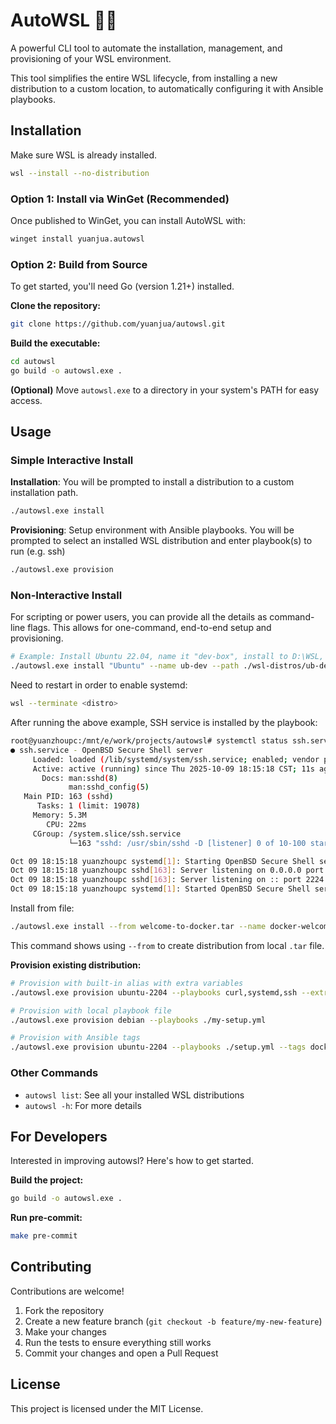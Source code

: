 # AutoWSL 🐧✨

A powerful CLI tool to automate the installation, management, and provisioning of your WSL environment.

This tool simplifies the entire WSL lifecycle, from installing a new distribution to a custom location, to automatically configuring it with Ansible playbooks.

## Installation

Make sure WSL is already installed.
```bash
wsl --install --no-distribution
```

### Option 1: Install via WinGet (Recommended)

Once published to WinGet, you can install AutoWSL with:

```bash
winget install yuanjua.autowsl
```

### Option 2: Build from Source

To get started, you'll need Go (version 1.21+) installed.

**Clone the repository:**

```bash
git clone https://github.com/yuanjua/autowsl.git
```

**Build the executable:**

```bash
cd autowsl
go build -o autowsl.exe .
```

**(Optional)** Move `autowsl.exe` to a directory in your system's PATH for easy access.

## Usage

### Simple Interactive Install

**Installation**: You will be prompted to install a distribution to a custom installation path.

```bash
./autowsl.exe install
```

**Provisioning**: Setup environment with Ansible playbooks. You will be prompted to select an installed WSL distribution and enter playbook(s) to run (e.g. ssh)

```bash
./autowsl.exe provision
```

### Non-Interactive Install

For scripting or power users, you can provide all the details as command-line flags. This allows for one-command, end-to-end setup and provisioning. 

```bash
# Example: Install Ubuntu 22.04, name it "dev-box", install to D:\WSL, and run the selected playbooks
./autowsl.exe install "Ubuntu" --name ub-dev --path ./wsl-distros/ub-dev --playbooks systemd,ssh --extra-vars ssh_port=2224
```

Need to restart in order to enable systemd:
```bash
wsl --terminate <distro>
```

After running the above example, SSH service is installed by the playbook:

```bash
root@yuanzhoupc:/mnt/e/work/projects/autowsl# systemctl status ssh.service 
● ssh.service - OpenBSD Secure Shell server
     Loaded: loaded (/lib/systemd/system/ssh.service; enabled; vendor preset: enabled)
     Active: active (running) since Thu 2025-10-09 18:15:18 CST; 11s ago
       Docs: man:sshd(8)
             man:sshd_config(5)
   Main PID: 163 (sshd)
      Tasks: 1 (limit: 19078)
     Memory: 5.3M
        CPU: 22ms
     CGroup: /system.slice/ssh.service
             └─163 "sshd: /usr/sbin/sshd -D [listener] 0 of 10-100 startups"

Oct 09 18:15:18 yuanzhoupc systemd[1]: Starting OpenBSD Secure Shell server...
Oct 09 18:15:18 yuanzhoupc sshd[163]: Server listening on 0.0.0.0 port 2224.
Oct 09 18:15:18 yuanzhoupc sshd[163]: Server listening on :: port 2224.
Oct 09 18:15:18 yuanzhoupc systemd[1]: Started OpenBSD Secure Shell server.
```

Install from file:

```bash
./autowsl.exe install --from welcome-to-docker.tar --name docker-welcome --path ./wsl-distros/docker-test
```
This command shows using `--from` to create distribution from local `.tar` file.

**Provision existing distribution:**

```bash
# Provision with built-in alias with extra variables
./autowsl.exe provision ubuntu-2204 --playbooks curl,systemd,ssh --extra-vars ssh_port=2224

# Provision with local playbook file
./autowsl.exe provision debian --playbooks ./my-setup.yml

# Provision with Ansible tags
./autowsl.exe provision ubuntu-2204 --playbooks ./setup.yml --tags docker,nodejs
```

### Other Commands

- `autowsl list`: See all your installed WSL distributions
- `autowsl -h`: For more details

## For Developers

Interested in improving autowsl? Here's how to get started.

**Build the project:**

```bash
go build -o autowsl.exe .
```

**Run pre-commit:**

```bash
make pre-commit
```

## Contributing

Contributions are welcome!

1. Fork the repository
2. Create a new feature branch (`git checkout -b feature/my-new-feature`)
3. Make your changes
4. Run the tests to ensure everything still works
5. Commit your changes and open a Pull Request

## License

This project is licensed under the MIT License.
